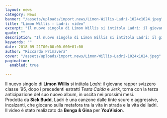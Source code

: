```yaml
---
layout: news
category: News
banner: "/assets/uploads/import.news/Limon-Willis-Ladri-1024x1024.jpeg"
title: "Limon Willis – Ladri: video"
excerpt: "Il nuovo singolo di Limon Willis si intitola Ladri: il giovane rapper svizzero classe ’95, dopo i precedenti estratti Testa Calda e Jerk, torna con la terza anticipazione del suo nuovo album, in uscita nei prossimi mesi. Prodotta da Sick Budd, Ladri è una canzone dalle tinte scure e aggressive, incalzanti, che giocano sulla metafora tra [&hellip"
quote: ""
description: "Il nuovo singolo di Limon Willis si intitola Ladri: il giovane rapper svizzero classe ’95, dopo i precedenti estratti Testa Calda e Jerk, torna con la terza anticipazione del suo nuovo album, in uscita nei prossimi mesi. Prodotta da Sick Budd, Ladri è una canzone dalle tinte scure e aggressive, incalzanti, che giocano sulla metafora tra [&hellip"
keywords: ""
date: 2018-09-21T00:00:00.000+01:00
author: "Riccardo Primavera"
cover: "/assets/uploads/import.news/Limon-Willis-Ladri-1024x1024.jpeg"
pagination:
  enabled: true

---
```


Il nuovo singolo di **Limon Willis** si intitola _Ladri_: il giovane rapper svizzero classe ’95, dopo i precedenti estratti _Testa Calda_ e _Jerk_, torna con la terza anticipazione del suo nuovo album, in uscita nei prossimi mesi.  
Prodotta da **Sick Budd**, Ladri è una canzone dalle tinte scure e aggressive, incalzanti, che giocano sulla metafora tra la vita in strada e la vita dei ladri.  
Il video è stato realizzato da **Benga & Gina** per **YouVision**.